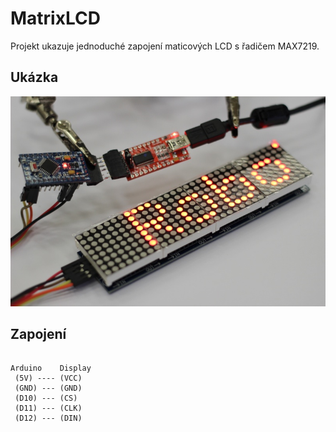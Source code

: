 # MatrixLCD

Projekt ukazuje jednoduché zapojení maticových LCD s řadičem MAX7219.

## Ukázka 

![Ukázka](preview.jpg)

## Zapojení

```

Arduino    Display
 (5V) ---- (VCC)
 (GND) --- (GND)
 (D10) --- (CS)
 (D11) --- (CLK)
 (D12) --- (DIN)

```